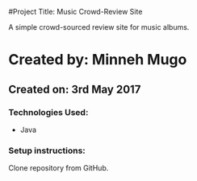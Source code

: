 #Project Title: Music Crowd-Review Site

A simple crowd-sourced review site for music albums.

# Created by: Minneh Mugo

## Created on: 3rd May 2017

### Technologies Used:

  * Java

### Setup instructions:

Clone repository from GitHub.

